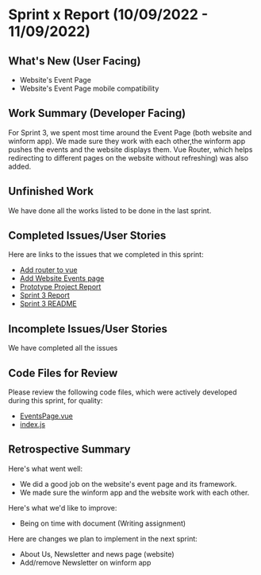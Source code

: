 # Sprint x Report (10/09/2022 - 11/09/2022)

## What's New (User Facing)
 * Website's Event Page
 * Website's Event Page mobile compatibility

## Work Summary (Developer Facing)
For Sprint 3, we spent most time around the Event Page (both website and winform app). We made sure they work with each other,the winform app pushes the events and the website displays them. Vue Router, which helps redirecting to different pages on the website without refreshing) was also added.

## Unfinished Work
We have done all the works listed to be done in the last sprint.


## Completed Issues/User Stories
Here are links to the issues that we completed in this sprint:
 * [Add router to vue](https://github.com/WSUCptSCapstone-Fall2022Spring2023/index-fullstackapp/issues/23)
 * [Add Website Events page](https://github.com/WSUCptSCapstone-Fall2022Spring2023/index-fullstackapp/issues/30)
 * [Prototype Project Report](https://github.com/WSUCptSCapstone-Fall2022Spring2023/index-fullstackapp/issues/37)
 * [Sprint 3 Report](https://github.com/WSUCptSCapstone-Fall2022Spring2023/index-fullstackapp/issues/36)
 * [Sprint 3 README](https://github.com/WSUCptSCapstone-Fall2022Spring2023/index-fullstackapp/issues/35)

 
## Incomplete Issues/User Stories
We have completed all the issues

## Code Files for Review
Please review the following code files, which were actively developed during this sprint, for quality:
 * [EventsPage.vue](https://github.com/WSUCptSCapstone-Fall2022Spring2023/index-fullstackapp/blob/main/front-end/index-vue/src/components/EventsPage.vue)
 * [index.js](https://github.com/WSUCptSCapstone-Fall2022Spring2023/index-fullstackapp/blob/main/front-end/index-vue/src/router/index.js)
 
## Retrospective Summary
Here's what went well:
  * We did a good job on the website's event page and its framework.
  * We made sure the winform app and the website work with each other. 
 
Here's what we'd like to improve:
   * Being on time with document (Writing assignment)
  
Here are changes we plan to implement in the next sprint:
   * About Us, Newsletter and news page (website)
   * Add/remove Newsletter on winform app